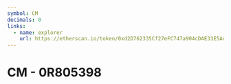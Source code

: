 ```yaml
---
symbol: CM
decimals: 0
links:
  - name: explorer
    url: https://etherscan.io/token/0xd2D762335Cf27eFC747a904cDAE33E5AdceB43AC
---
```


# CM - 0R805398
